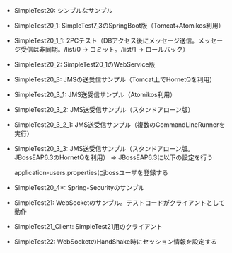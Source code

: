 * SimpleTest20: シンプルなサンプル
* SimpleTest20_1: SimpleTest7_3のSpringBoot版（Tomcat+Atomikos利用）
* SimpleTest20_1_1: 2PCテスト（DBアクセス後にメッセージ送信。メッセージ受信は非同期。/list/0 -> コミット。/list/1 -> ロールバック）
* SimpleTest20_2: SimpleTest20_1のWebService版
* SimpleTest20_3: JMSの送受信サンプル（Tomcat上でHornetQを利用）
* SimpleTest20_3_1: JMS送受信サンプル（Atomikos利用）
* SimpleTest20_3_2: JMS送受信サンプル（スタンドアローン版）
* SimpleTest20_3_2_1: JMS送受信サンプル（複数のCommandLineRunnerを実行）
* SimpleTest20_3_3: JMS送受信サンプル（スタンドアローン版。JBossEAP6.3のHornetQを利用）
⇒ JBossEAP6.3に以下の設定を行う
            <hornetq-server>
                <!-- 途中省略 -->
                <jms-destinations>
                    <!-- 途中省略 -->
                    <jms-queue name="testQueue">
                        <entry name="queue/test"/>
                        <entry name="java:jboss/exported/jms/queue/test"/>
                    </jms-queue>
                </jms-destinations>
            </hornetq-server>

    application-users.propertiesにjbossユーザを登録する
* SimpleTest20_4*: Spring-Securityのサンプル
* SimpleTest21: WebSocketのサンプル。テストコードがクライアントとして動作
* SimpleTest21_Client: SimpleTest21用のクライアント
* SimpleTest22: WebSocketのHandShake時にセッション情報を設定する